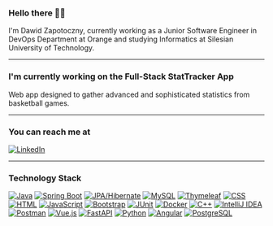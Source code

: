 ### Hello there 👋🎾
I'm Dawid Zapotoczny, currently working as a Junior Software Engineer in DevOps Department at Orange and studying Informatics at Silesian University of Technology.

***

### I'm currently working on the Full-Stack StatTracker App
Web app designed to gather advanced and sophisticated statistics from basketball games.
***

### You can  reach me at <br>
[![LinkedIn](https://img.shields.io/badge/LinkedIn-0077B5?style=for-the-badge&logo=linkedin&logoColor=white)](https://www.linkedin.com/in/dawid-zapotoczny-6619811b1/)

***

### Technology Stack

[![Java](https://img.shields.io/badge/Java-007396?style=for-the-badge&logo=java&logoColor=white)](https://www.java.com/)
[![Spring Boot](https://img.shields.io/badge/Spring_Boot-6DB33F?style=for-the-badge&logo=spring-boot)](https://spring.io/projects/spring-boot)
[![JPA/Hibernate](https://img.shields.io/badge/JPA%2FHibernate-59666C?style=for-the-badge&logo=hibernate)](https://hibernate.org/)
[![MySQL](https://img.shields.io/badge/MySQL-4479A1?style=for-the-badge&logo=mysql&logoColor=white)](https://www.mysql.com/)
[![Thymeleaf](https://img.shields.io/badge/Thymeleaf-005F0F?style=for-the-badge&logo=thymeleaf)](https://www.thymeleaf.org/)
[![CSS](https://img.shields.io/badge/CSS-1572B6?style=for-the-badge&logo=css3&logoColor=white)](https://developer.mozilla.org/en-US/docs/Web/CSS)
[![HTML](https://img.shields.io/badge/HTML-E34F26?style=for-the-badge&logo=html5&logoColor=white)](https://developer.mozilla.org/en-US/docs/Web/HTML)
[![JavaScript](https://img.shields.io/badge/JavaScript-F7DF1E?style=for-the-badge&logo=javascript&logoColor=black)](https://developer.mozilla.org/en-US/docs/Web/JavaScript)
[![Bootstrap](https://img.shields.io/badge/Bootstrap_5-7952B3?style=for-the-badge&logo=bootstrap&logoColor=white)](https://getbootstrap.com/docs/5.0/)
[![JUnit](https://img.shields.io/badge/JUnit-25A162?style=for-the-badge)](https://junit.org/junit5/)
[![Docker](https://img.shields.io/badge/Docker-2496ED?style=for-the-badge&logo=docker&logoColor=white)](https://www.docker.com/)
[![C++](https://img.shields.io/badge/C++-00599C?style=for-the-badge&logo=c%2B%2B&logoColor=white)](https://www.cplusplus.com/)
[![IntelliJ IDEA](https://img.shields.io/badge/IntelliJ_IDEA-000000?style=for-the-badge&logo=intellij-idea&logoColor=white)](https://www.jetbrains.com/idea/)
[![Postman](https://img.shields.io/badge/Postman-FF6C37?style=for-the-badge&logo=postman&logoColor=white)](https://www.postman.com/)
[![Vue.js](https://img.shields.io/badge/Vue.js-4FC08D?style=for-the-badge&logo=vue.js&logoColor=white)](https://vuejs.org/)
[![FastAPI](https://img.shields.io/badge/FastAPI-009688?style=for-the-badge&logo=fastapi&logoColor=white)](https://fastapi.tiangolo.com/)
[![Python](https://img.shields.io/badge/Python-3776AB?style=for-the-badge&logo=python&logoColor=white)](https://www.python.org/)
[![Angular](https://img.shields.io/badge/Angular-DD0031?style=for-the-badge&logo=angular&logoColor=white)](https://angular.io/)
[![PostgreSQL](https://img.shields.io/badge/PostgreSQL-4169E1?style=for-the-badge&logo=postgresql&logoColor=white)](https://www.postgresql.org/)


<!--
**DawidZapo/DawidZapo** is a ✨ _special_ ✨ repository because its `README.md` (this file) appears on your GitHub profile.

Here are some ideas to get you started:

- 🔭 I’m currently working on ...
- 🌱 I’m currently learning ...
- 👯 I’m looking to collaborate on ...
- 🤔 I’m looking for help with ...
- 💬 Ask me about ...
- 📫 How to reach me: ...
- 😄 Pronouns: ...
- ⚡ Fun fact: ...
-->
